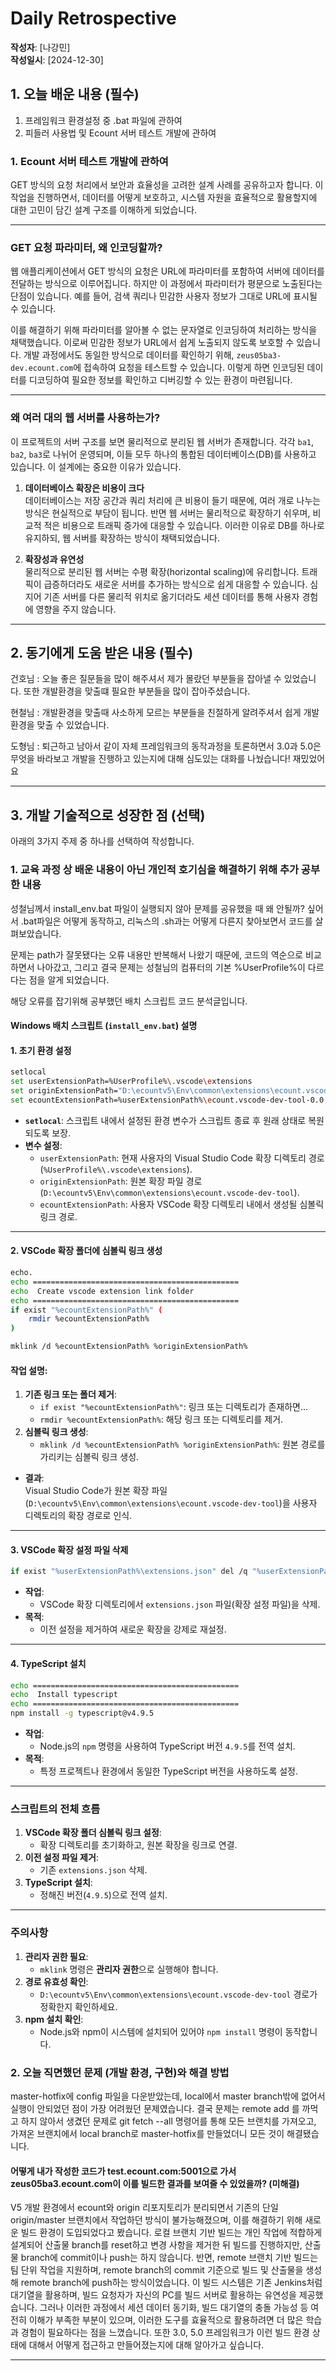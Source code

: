 # Daily Retrospective  
**작성자**: [나강민]  
**작성일시**: [2024-12-30]  

## 1. 오늘 배운 내용 (필수)  

1. 프레임워크 환경설정 중 .bat 파일에 관하여
2. 피들러 사용법 및 Ecount 서버 테스트 개발에 관하여


### 1. Ecount 서버 테스트 개발에 관하여

GET 방식의 요청 처리에서 보안과 효율성을 고려한 설계 사례를 공유하고자 합니다. 이 작업을 진행하면서, 데이터를 어떻게 보호하고, 시스템 자원을 효율적으로 활용할지에 대한 고민이 담긴 설계 구조를 이해하게 되었습니다. 

---

### **GET 요청 파라미터, 왜 인코딩할까?**

웹 애플리케이션에서 GET 방식의 요청은 URL에 파라미터를 포함하여 서버에 데이터를 전달하는 방식으로 이루어집니다. 하지만 이 과정에서 파라미터가 평문으로 노출된다는 단점이 있습니다. 예를 들어, 검색 쿼리나 민감한 사용자 정보가 그대로 URL에 표시될 수 있습니다. 

이를 해결하기 위해 파라미터를 알아볼 수 없는 문자열로 인코딩하여 처리하는 방식을 채택했습니다. 이로써 민감한 정보가 URL에서 쉽게 노출되지 않도록 보호할 수 있습니다. 개발 과정에서도 동일한 방식으로 데이터를 확인하기 위해, `zeus05ba3-dev.ecount.com`에 접속하여 요청을 테스트할 수 있습니다. 이렇게 하면 인코딩된 데이터를 디코딩하여 필요한 정보를 확인하고 디버깅할 수 있는 환경이 마련됩니다.

---

### **왜 여러 대의 웹 서버를 사용하는가?**

이 프로젝트의 서버 구조를 보면 물리적으로 분리된 웹 서버가 존재합니다. 각각 `ba1`, `ba2`, `ba3`로 나뉘어 운영되며, 이들 모두 하나의 통합된 데이터베이스(DB)를 사용하고 있습니다. 이 설계에는 중요한 이유가 있습니다.

1. **데이터베이스 확장은 비용이 크다**  
   데이터베이스는 저장 공간과 쿼리 처리에 큰 비용이 들기 때문에, 여러 개로 나누는 방식은 현실적으로 부담이 됩니다. 반면 웹 서버는 물리적으로 확장하기 쉬우며, 비교적 적은 비용으로 트래픽 증가에 대응할 수 있습니다. 이러한 이유로 DB를 하나로 유지하되, 웹 서버를 확장하는 방식이 채택되었습니다.

2. **확장성과 유연성**  
   물리적으로 분리된 웹 서버는 수평 확장(horizontal scaling)에 유리합니다. 트래픽이 급증하더라도 새로운 서버를 추가하는 방식으로 쉽게 대응할 수 있습니다. 심지어 기존 서버를 다른 물리적 위치로 옮기더라도 세션 데이터를 통해 사용자 경험에 영향을 주지 않습니다.


---


## 2. 동기에게 도움 받은 내용 (필수)
건호님 : 오늘 좋은 질문들을 많이 해주셔서 제가 몰랐던 부분들을 잡아낼 수 있었습니다. 또한 개발환경을 맞출떄 필요한 부분들을 많이 잡아주셨습니다. 

현철님 : 개발환경을 맞출때 사소하게 모르는 부분들을 친절하게 알려주셔서 쉽게 개발환경을 맞출 수 있었습니다.

도형님 : 퇴근하고 남아서 같이 자체 프레임워크의 동작과정을 토론하면서 3.0과 5.0은 무엇을 바라보고 개발을 진행하고 있는지에 대해 심도있는 대화를 나눴습니다! 재밌었어요

---

## 3. 개발 기술적으로 성장한 점 (선택)
아래의 3가지 주제 중 하나를 선택하여 작성합니다.

### 1. 교육 과정 상 배운 내용이 아닌 개인적 호기심을 해결하기 위해 추가 공부한 내용

성철님께서 install_env.bat 파일이 실행되지 않아 문제를 공유했을 때 왜 안될까? 싶어서 .bat파일은 어떻게 동작하고, 리눅스의 .sh과는 어떻게 다른지 찾아보면서 코드를 살펴보았습니다.

문제는 path가 잘못됐다는 오류 내용만 반복해서 나왔기 때문에, 코드의 역순으로 비교하면서 나아갔고, 그리고 결국 문제는 성철님의 컴퓨터의 기본 %UserProfile%이 다르다는 점을 알게 되었습니다. 

해당 오류를 잡기위해 공부했던 배치 스크립트 코드 분석글입니다.

#### **Windows 배치 스크립트 (`install_env.bat`) 설명**


#### **1. 초기 환경 설정**
```bash
setlocal
set userExtensionPath=%UserProfile%\.vscode\extensions
set originExtensionPath="D:\ecountv5\Env\common\extensions\ecount.vscode-dev-tool"
set ecountExtensionPath=%userExtensionPath%\ecount.vscode-dev-tool-0.0.1
```

- **`setlocal`**: 스크립트 내에서 설정된 환경 변수가 스크립트 종료 후 원래 상태로 복원되도록 보장.
- **변수 설정**:
  - `userExtensionPath`: 현재 사용자의 Visual Studio Code 확장 디렉토리 경로(`%UserProfile%\.vscode\extensions`).
  - `originExtensionPath`: 원본 확장 파일 경로(`D:\ecountv5\Env\common\extensions\ecount.vscode-dev-tool`).
  - `ecountExtensionPath`: 사용자 VSCode 확장 디렉토리 내에서 생성될 심볼릭 링크 경로.

---

#### **2. VSCode 확장 폴더에 심볼릭 링크 생성**
```bash
echo.
echo ==============================================
echo  Create vscode extension link folder
echo ==============================================
if exist "%ecountExtensionPath%" (
    rmdir %ecountExtensionPath%
)

mklink /d %ecountExtensionPath% %originExtensionPath%
```

#### **작업 설명**:
1. **기존 링크 또는 폴더 제거**:
   - `if exist "%ecountExtensionPath%"`: 링크 또는 디렉토리가 존재하면...
   - `rmdir %ecountExtensionPath%`: 해당 링크 또는 디렉토리를 제거.
2. **심볼릭 링크 생성**:
   - `mklink /d %ecountExtensionPath% %originExtensionPath%`: 원본 경로를 가리키는 심볼릭 링크 생성.

- **결과**:  
  Visual Studio Code가 원본 확장 파일(`D:\ecountv5\Env\common\extensions\ecount.vscode-dev-tool`)을 사용자 디렉토리의 확장 경로로 인식.

---

#### **3. VSCode 확장 설정 파일 삭제**
```bash
if exist "%userExtensionPath%\extensions.json" del /q "%userExtensionPath%\extensions.json"
```

- **작업**:
  - VSCode 확장 디렉토리에서 `extensions.json` 파일(확장 설정 파일)을 삭제.
- **목적**:
  - 이전 설정을 제거하여 새로운 확장을 강제로 재설정.

---

#### **4. TypeScript 설치**
```bash
echo ==============================================
echo  Install typescript
echo ==============================================
npm install -g typescript@v4.9.5
```

- **작업**:
  - Node.js의 `npm` 명령을 사용하여 TypeScript 버전 `4.9.5`를 전역 설치.
- **목적**:
  - 특정 프로젝트나 환경에서 동일한 TypeScript 버전을 사용하도록 설정.

---

### **스크립트의 전체 흐름**
1. **VSCode 확장 폴더 심볼릭 링크 설정**:
   - 확장 디렉토리를 초기화하고, 원본 확장을 링크로 연결.
2. **이전 설정 파일 제거**:
   - 기존 `extensions.json` 삭제.
3. **TypeScript 설치**:
   - 정해진 버전(`4.9.5`)으로 전역 설치.

---

### **주의사항**
1. **관리자 권한 필요**:
   - `mklink` 명령은 **관리자 권한**으로 실행해야 합니다.
2. **경로 유효성 확인**:
   - `D:\ecountv5\Env\common\extensions\ecount.vscode-dev-tool` 경로가 정확한지 확인하세요.
3. **npm 설치 확인**:
   - Node.js와 npm이 시스템에 설치되어 있어야 `npm install` 명령이 동작합니다.






### 2. 오늘 직면했던 문제 (개발 환경, 구현)와 해결 방법
master-hotfix에 config 파일을 다운받았는데, local에서 master branch밖에 없어서 실행이 안되었던 점이 가장 어려웠던 문제였습니다. 결국 문제는 remote add 를 까먹고 하지 않아서 생겼던 문제로 git fetch --all 명령어를 통해 모든 브랜치를 가져오고, 가져온 브랜치에서 local branch로 master-hotfix를 만들었더니 모든 것이 해결됐습니다.

#### 어떻게 내가 작성한 코드가 test.ecount.com:5001으로 가서 zeus05ba3.ecount.com이 이를 빌드한 결과를 보여줄 수 있었을까? (미해결) 
V5 개발 환경에서 ecount와 origin 리포지토리가 분리되면서 기존의 단일 origin/master 브랜치에서 작업하던 방식이 불가능해졌으며, 이를 해결하기 위해 새로운 빌드 환경이 도입되었다고 봤습니다. 로컬 브랜치 기반 빌드는 개인 작업에 적합하게 설계되어 산출물 branch를 reset하고 변경 사항을 제거한 뒤 빌드를 진행하지만, 산출물 branch에 commit이나 push는 하지 않습니다. 반면, remote 브랜치 기반 빌드는 팀 단위 작업을 지원하며, remote branch의 commit 기준으로 빌드 및 산출물을 생성해 remote branch에 push하는 방식이었습니다. 이 빌드 시스템은 기존 Jenkins처럼 대기열을 활용하며, 빌드 요청자가 자신의 PC를 빌드 서버로 활용하는 유연성을 제공했습니다. 그러나 이러한 과정에서 세션 데이터 동기화, 빌드 대기열의 충돌 가능성 등 여전히 이해가 부족한 부분이 있으며, 이러한 도구를 효율적으로 활용하려면 더 많은 학습과 경험이 필요하다는 점을 느꼈습니다. 또한 3.0, 5.0 프레임워크가 이런 빌드 환경 상태에 대해서 어떻게 접근하고 만들어졌는지에 대해 알아가고 싶습니다.

---








